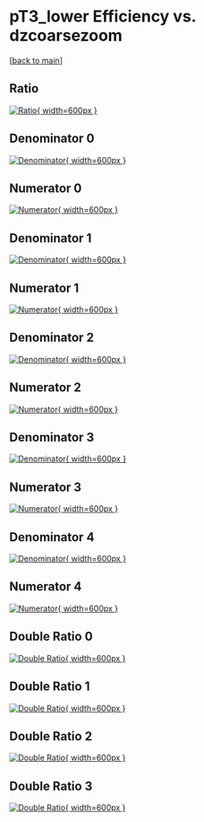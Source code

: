 # pT3_lower Efficiency vs. dzcoarsezoom

[[back to main](./)]



## Ratio

[![Ratio](../mtv/var/pT3_lower_vtr_211_0_eff_dzcoarsezoom.png){ width=600px }](../mtv/var/pT3_lower_vtr_211_0_eff_dzcoarsezoom.pdf)

## Denominator 0

[![Denominator](../mtv/den/pT3_lower_vtr_211_0_eff_dzcoarsezoom_den0.png){ width=600px }](../mtv/den/pT3_lower_vtr_211_0_eff_dzcoarsezoom_den0.pdf)

## Numerator 0

[![Numerator](../mtv/num/pT3_lower_vtr_211_0_eff_dzcoarsezoom_num0.png){ width=600px }](../mtv/num/pT3_lower_vtr_211_0_eff_dzcoarsezoom_num0.pdf)

## Denominator 1

[![Denominator](../mtv/den/pT3_lower_vtr_211_0_eff_dzcoarsezoom_den1.png){ width=600px }](../mtv/den/pT3_lower_vtr_211_0_eff_dzcoarsezoom_den1.pdf)

## Numerator 1

[![Numerator](../mtv/num/pT3_lower_vtr_211_0_eff_dzcoarsezoom_num1.png){ width=600px }](../mtv/num/pT3_lower_vtr_211_0_eff_dzcoarsezoom_num1.pdf)

## Denominator 2

[![Denominator](../mtv/den/pT3_lower_vtr_211_0_eff_dzcoarsezoom_den2.png){ width=600px }](../mtv/den/pT3_lower_vtr_211_0_eff_dzcoarsezoom_den2.pdf)

## Numerator 2

[![Numerator](../mtv/num/pT3_lower_vtr_211_0_eff_dzcoarsezoom_num2.png){ width=600px }](../mtv/num/pT3_lower_vtr_211_0_eff_dzcoarsezoom_num2.pdf)

## Denominator 3

[![Denominator](../mtv/den/pT3_lower_vtr_211_0_eff_dzcoarsezoom_den3.png){ width=600px }](../mtv/den/pT3_lower_vtr_211_0_eff_dzcoarsezoom_den3.pdf)

## Numerator 3

[![Numerator](../mtv/num/pT3_lower_vtr_211_0_eff_dzcoarsezoom_num3.png){ width=600px }](../mtv/num/pT3_lower_vtr_211_0_eff_dzcoarsezoom_num3.pdf)

## Denominator 4

[![Denominator](../mtv/den/pT3_lower_vtr_211_0_eff_dzcoarsezoom_den4.png){ width=600px }](../mtv/den/pT3_lower_vtr_211_0_eff_dzcoarsezoom_den4.pdf)

## Numerator 4

[![Numerator](../mtv/num/pT3_lower_vtr_211_0_eff_dzcoarsezoom_num4.png){ width=600px }](../mtv/num/pT3_lower_vtr_211_0_eff_dzcoarsezoom_num4.pdf)

## Double Ratio 0

[![Double Ratio](../mtv/ratio/pT3_lower_vtr_211_0_eff_dzcoarsezoom_ratio0.png){ width=600px }](../mtv/ratio/pT3_lower_vtr_211_0_eff_dzcoarsezoom_ratio0.pdf)

## Double Ratio 1

[![Double Ratio](../mtv/ratio/pT3_lower_vtr_211_0_eff_dzcoarsezoom_ratio1.png){ width=600px }](../mtv/ratio/pT3_lower_vtr_211_0_eff_dzcoarsezoom_ratio1.pdf)

## Double Ratio 2

[![Double Ratio](../mtv/ratio/pT3_lower_vtr_211_0_eff_dzcoarsezoom_ratio2.png){ width=600px }](../mtv/ratio/pT3_lower_vtr_211_0_eff_dzcoarsezoom_ratio2.pdf)

## Double Ratio 3

[![Double Ratio](../mtv/ratio/pT3_lower_vtr_211_0_eff_dzcoarsezoom_ratio3.png){ width=600px }](../mtv/ratio/pT3_lower_vtr_211_0_eff_dzcoarsezoom_ratio3.pdf)


